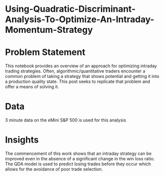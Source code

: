 # Using-Quadratic-Discriminant-Analysis-To-Optimize-An-Intraday-Momentum-Strategy

# Problem Statement

This notebook provides an overview of an approach for optimizing intraday trading strategies. Often, algorithmic/quantitative traders encounter 
a common problem of taking a strategy that shows potential and getting it into a production quality state. This post seeks to replicate
that problem and offer a means of solving it.

# Data
3 minute data on the eMini S&P 500 is used for this analysis

# Insights

The commencement of this work shows that an intraday strategy can be improved even in the absence of a significant change in the win 
loss ratio. The QDA model is used to predict losing trades before they occur which allows for the avoidance of poor trade selection.

